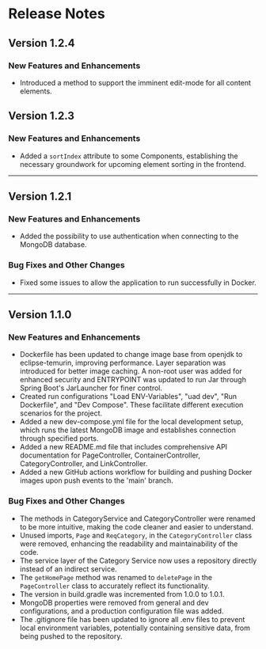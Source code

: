 # Release Notes

## Version 1.2.4

### New Features and Enhancements
- Introduced a method to support the imminent edit-mode for all content elements.


## Version 1.2.3

### New Features and Enhancements
- Added a `sortIndex` attribute to some Components, establishing the necessary groundwork for upcoming element sorting in the frontend.

---

## Version 1.2.1

### New Features and Enhancements
- Added the possibility to use authentication when connecting to the MongoDB database.

### Bug Fixes and Other Changes
- Fixed some issues to allow the application to run successfully in Docker.

---

## Version 1.1.0

### New Features and Enhancements
- Dockerfile has been updated to change image base from openjdk to eclipse-temurin, improving performance. Layer separation was introduced for better image caching. A non-root user was added for enhanced security and ENTRYPOINT was updated to run Jar through Spring Boot's JarLauncher for finer control.
- Created run configurations "Load ENV-Variables", "uad dev", "Run Dockerfile", and "Dev Compose". These facilitate different execution scenarios for the project.
- Added a new dev-compose.yml file for the local development setup, which runs the latest MongoDB image and establishes connection through specified ports.
- Added a new README.md file that includes comprehensive API documentation for PageController, ContainerController, CategoryController, and LinkController.
- Added a new GitHub actions workflow for building and pushing Docker images upon push events to the 'main' branch.

### Bug Fixes and Other Changes
- The methods in CategoryService and CategoryController were renamed to be more intuitive, making the code cleaner and easier to understand.
- Unused imports, `Page` and `ReqCategory`, in the `CategoryController` class were removed, enhancing the readability and maintainability of the code.
- The service layer of the Category Service now uses a repository directly instead of an indirect service.
- The `getHomePage` method was renamed to `deletePage` in the `PageController` class to accurately reflect its functionality.
- The version in build.gradle was incremented from 1.0.0 to 1.0.1.
- MongoDB properties were removed from general and dev configurations, and a production configuration file was added.
- The .gitignore file has been updated to ignore all .env files to prevent local environment variables, potentially containing sensitive data, from being pushed to the repository.
